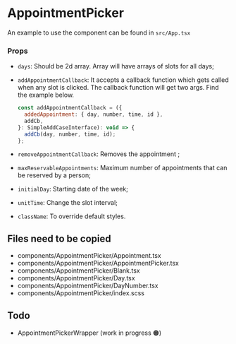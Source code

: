# AppointmentPicker

An example to use the component can be found in `src/App.tsx`

### Props

- `days`: Should be 2d array. Array will have arrays of slots for all days;
- `addAppointmentCallback`: It accepts a callback function which gets called when
  any slot is clicked. The callback function will get two args. Find the example below.

  ```js
  const addAppointmentCallback = ({
    addedAppointment: { day, number, time, id },
    addCb,
  }: SimpleAddCaseInterface): void => {
    addCb(day, number, time, id);
  };
  ```

- `removeAppointmentCallback`: Removes the appointment ;
- `maxReservableAppointments`: Maximum number of appointments that can be reserved by a person;
- `initialDay`: Starting date of the week;
- `unitTime`: Change the slot interval;
- `className`: To override default styles.

## Files need to be copied

- components/AppointmentPicker/Appointment.tsx
- components/AppointmentPicker/AppointmentPicker.tsx
- components/AppointmentPicker/Blank.tsx
- components/AppointmentPicker/Day.tsx
- components/AppointmentPicker/DayNumber.tsx
- components/AppointmentPicker/index.scss

## Todo

- AppointmentPickerWrapper (work in progress 🟠)
